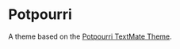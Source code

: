 # Potpourri

A theme based on the [Potpourri TextMate Theme](http://colorsublime.com/theme/Potpourri).
